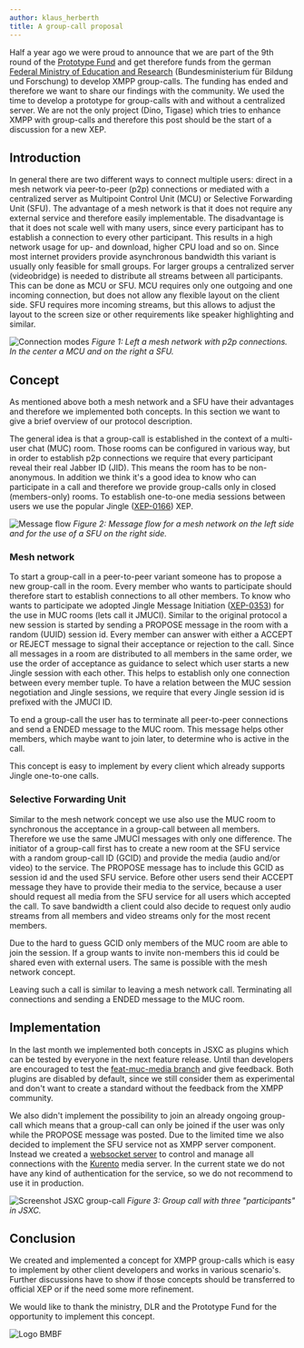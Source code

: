 ```yaml
---
author: klaus_herberth
title: A group-call proposal
---
```


Half a year ago we were proud to announce that we are part of the 9th round of
the [Prototype Fund][pf] and get therefore funds from the german [Federal
Ministry of Education and Research][bmbf] (Bundesministerium für Bildung und
Forschung) to develop XMPP group-calls. The funding has ended and therefore we
want to share our findings with the community. We used the time to develop a
prototype for group-calls with and without a centralized server. We are not the
only project (Dino, Tigase) which tries to enhance XMPP with group-calls and
therefore this post should be the start of a discussion for a new XEP.

## Introduction
In general there are two different ways to connect multiple users: direct in a
mesh network via peer-to-peer (p2p) connections or mediated with a centralized
server as Multipoint Control Unit (MCU) or Selective Forwarding Unit (SFU). The
advantage of a mesh network is that it does not require any external service and
therefore easily implementable. The disadvantage is that it does not scale well
with many users, since every participant has to establish a connection to every
other participant. This results in a high network usage for up- and download,
higher CPU load and so on. Since most internet providers provide asynchronous
bandwidth this variant is usually only feasible for small groups. For larger
groups a centralized server (videobridge) is needed to distribute all streams
between all participants. This can be done as MCU or SFU. MCU requires only one
outgoing and one incoming connection, but does not allow any flexible layout on
the client side. SFU requires more incoming streams, but this allows to adjust
the layout to the screen size or other requirements like speaker highlighting
and similar.

![Connection modes]({{site.url}}/assets/group-call/connection-mode.png)
*Figure 1: Left a mesh network with p2p connections. In the center a MCU and on the right a SFU.*

## Concept
As mentioned above both a mesh network and a SFU have their advantages and
therefore we implemented both concepts. In this section we want to give a brief
overview of our protocol description.

The general idea is that a group-call is established in the context of a
multi-user chat (MUC) room. Those rooms can be configured in various way, but in
order to establish p2p connections we require that every participant reveal
their real Jabber ID (JID). This means the room has to be non-anonymous. In
addition we think it's a good idea to know who can participate in a call and
therefore we provide group-calls only in closed (members-only) rooms. To
establish one-to-one media sessions between users we use the popular Jingle
([XEP-0166]) XEP.

![Message flow]({{site.url}}/assets/group-call/message-flow-en.png) *Figure 2:
Message flow for a mesh network on the left side and for the use of a SFU on the
right side.*

### Mesh network
To start a group-call in a peer-to-peer variant someone has to propose a new
group-call in the room. Every member who wants to participate should therefore
start to establish connections to all other members. To know who wants to
participate we adopted Jingle Message Initiation ([XEP-0353]) for the use in MUC
rooms (lets call it JMUCI). Similar to the original protocol a new session is
started by sending a PROPOSE message in the room with a random (UUID) session
id. Every member can answer with either a ACCEPT or REJECT message to signal
their acceptance or rejection to the call. Since all messages in a room are
distributed to all members in the same order, we use the order of acceptance as
guidance to select which user starts a new Jingle session with each other. This
helps to establish only one connection between every member tuple. To have a
relation between the MUC session negotiation and Jingle sessions, we require
that every Jingle session id is prefixed with the JMUCI ID.

To end a group-call the user has to terminate all peer-to-peer connections and
send a ENDED message to the MUC room. This message helps other members, which
maybe want to join later, to determine who is active in the call.

This concept is easy to implement by every client which already supports Jingle
one-to-one calls.

### Selective Forwarding Unit
Similar to the mesh network concept we use also use the MUC room to synchronous
the acceptance in a group-call between all members. Therefore we use the same
JMUCI messages with only one difference. The initiator of a group-call first has
to create a new room at the SFU service with a random group-call ID (GCID) and
provide the media (audio and/or video) to the service. The PROPOSE message has
to include this GCID as session id and the used SFU service. Before other users
send their ACCEPT message they have to provide their media to the service,
because a user should request all media from the SFU service for all users which
accepted the call. To save bandwidth a client could also decide to request only
audio streams from all members and video streams only for the most recent
members.

Due to the hard to guess GCID only members of the MUC room are able to join the
session. If a group wants to invite non-members this id could be shared even
with external users. The same is possible with the mesh network concept.

Leaving such a call is similar to leaving a mesh network call. Terminating all
connections and sending a ENDED message to the MUC room.

## Implementation
In the last month we implemented both concepts in JSXC as plugins which can be
tested by everyone in the next feature release. Until than developers are
encouraged to test the [feat-muc-media branch][branch] and give feedback. Both
plugins are disabled by default, since we still consider them as experimental
and don't want to create a standard without the feedback from the XMPP
community.

We also didn't implement the possibility to join an already ongoing group-call
which means that a group-call can only be joined if the user was only while the
PROPOSE message was posted. Due to the limited time we also decided to implement
the SFU service not as XMPP server component. Instead we created a [websocket
server][wss] to control and manage all connections with the [Kurento] media
server. In the current state we do not have any kind of authentication for the
service, so we do not recommend to use it in production.

![Screenshot JSXC group-call]({{site.url}}/assets/group-call/screenshot-conf.png)
*Figure 3: Group call with three "participants" in JSXC.*

## Conclusion
We created and implemented a concept for XMPP group-calls which is easy to
implement by other client developers and works in various scenario's. Further
discussions have to show if those concepts should be transferred to official XEP
or if the need some more refinement.

We would like to thank the ministry, DLR and the Prototype Fund for the
opportunity to implement this concept.

![Logo BMBF]({{site.url}}/images/bmbf.jpeg)

[pf]: https://prototypefund.de
[bmbf]: https://www.bmbf.de
[XEP-0166]: https://xmpp.org/extensions/xep-0166.html
[XEP-0272]: https://xmpp.org/extensions/xep-0272.html
[XEP-0353]:https://xmpp.org/extensions/xep-0353.html
[XEP-0340]: https://xmpp.org/extensions/xep-0340.html
[jitsi]: https://jitsi.org/jitsi-videobridge/
[Kurento]: https://www.kurento.org
[wss]: https://github.com/jsxc/muc-sfu-server
[branch]: https://github.com/jsxc/jsxc/tree/feat-muc-media